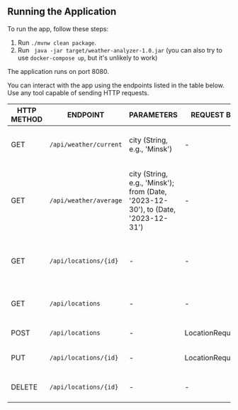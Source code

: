 
## Running the Application
To run the app, follow these steps:
1. Run `./mvnw clean package`.
2. Run ` java -jar target/weather-analyzer-1.0.jar` (you can also try to use `docker-compose up`, but it's unlikely to work) 

The application runs on port 8080.

You can interact with the app using the endpoints listed in the table below. Use any tool capable of sending HTTP requests.

| HTTP METHOD | ENDPOINT              | PARAMETERS                           | REQUEST BODY       | DESCRIPTION                                        |
|-------------|-----------------------|--------------------------------------|---------------------|----------------------------------------------------|
| GET         | `/api/weather/current`  | city (String, e.g., 'Minsk')         | -                   | Returns current weather in the specified city.      |
| GET         |`/api/weather/average`  | city (String, e.g., 'Minsk'); from (Date, '2023-12-30'), to (Date, '2023-12-31') | -       | Returns average weather information for the specified period and city. |
| GET         | `/api/locations/{id}`  | -                                    | -                   | Returns information about a location by its ID.     |
| GET         | `/api/locations`    | -                                    | -                   | Returns information about all locations.            |
| POST        | `/api/locations`    | -                                    | LocationRequestDto | Creates a new location.                            |
| PUT         | `/api/locations/{id}` | -                                    | LocationRequestDto | Updates an existing location.                       |
| DELETE      |`/api/locations/{id}` | -| -  | Deletes an existing location|
